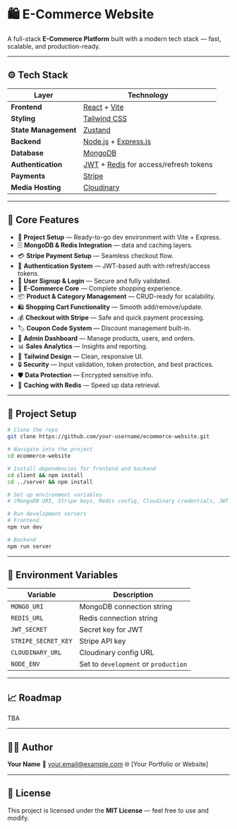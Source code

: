 # 🛍️ E-Commerce Website

A full-stack **E-Commerce Platform** built with a modern tech stack — fast, scalable, and production-ready.

---

## ⚙️ Tech Stack

| Layer | Technology |
|-------|-------------|
| **Frontend** | [React](https://reactjs.org/) + [Vite](https://vitejs.dev/) |
| **Styling** | [Tailwind CSS](https://tailwindcss.com/) |
| **State Management** | [Zustand](https://zustand-demo.pmnd.rs/) |
| **Backend** | [Node.js](https://nodejs.org/) + [Express.js](https://expressjs.com/) |
| **Database** | [MongoDB](https://www.mongodb.com/) |
| **Authentication** | [JWT](https://jwt.io/) + [Redis](https://redis.io/) for access/refresh tokens |
| **Payments** | [Stripe](https://stripe.com/) |
| **Media Hosting** | [Cloudinary](https://cloudinary.com/) |

---

## 🧩 Core Features

- 🚀 **Project Setup** — Ready-to-go dev environment with Vite + Express.
- 🗄️ **MongoDB & Redis Integration** — data and caching layers.
- 💳 **Stripe Payment Setup** — Seamless checkout flow.
- 🔐 **Authentication System** — JWT-based auth with refresh/access tokens.
- 📝 **User Signup & Login** — Secure and fully validated.
- 🛒 **E-Commerce Core** — Complete shopping experience.
- 📦 **Product & Category Management** — CRUD-ready for scalability.
- 🛍️ **Shopping Cart Functionality** — Smooth add/remove/update.
- 💰 **Checkout with Stripe** — Safe and quick payment processing.
- 🏷️ **Coupon Code System** — Discount management built-in.
- 👑 **Admin Dashboard** — Manage products, users, and orders.
- 📊 **Sales Analytics** — Insights and reporting.
- 🎨 **Tailwind Design** — Clean, responsive UI.
- 🔒 **Security** — Input validation, token protection, and best practices.
- 🛡️ **Data Protection** — Encrypted sensitive info.
- 🚀 **Caching with Redis** — Speed up data retrieval.

---

## 🧰 Project Setup

```bash
# Clone the repo
git clone https://github.com/your-username/ecommerce-website.git

# Navigate into the project
cd ecommerce-website

# Install dependencies for frontend and backend
cd client && npm install
cd ../server && npm install

# Set up environment variables
# (MongoDB URI, Stripe keys, Redis config, Cloudinary credentials, JWT secrets)

# Run development servers
# Frontend
npm run dev

# Backend
npm run server
````

---

## 🔑 Environment Variables

| Variable            | Description                          |
| ------------------- | ------------------------------------ |
| `MONGO_URI`         | MongoDB connection string            |
| `REDIS_URL`         | Redis connection string              |
| `JWT_SECRET`        | Secret key for JWT                   |
| `STRIPE_SECRET_KEY` | Stripe API key                       |
| `CLOUDINARY_URL`    | Cloudinary config URL                |
| `NODE_ENV`          | Set to `development` or `production` |

---

## 📈 Roadmap
TBA

---

## 🧑‍💻 Author

**Your Name**
📧 [your.email@example.com](mailto:your.email@example.com)
🌐 [Your Portfolio or Website]

---

## 🪪 License

This project is licensed under the **MIT License** — feel free to use and modify.
